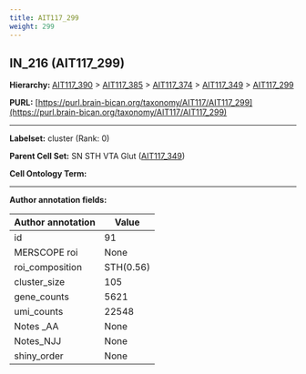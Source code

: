 ```yaml
---
title: AIT117_299
weight: 299
---
```

## IN_216 (AIT117_299)
<b>Hierarchy: </b>
[AIT117_390](../AIT117_390) >
[AIT117_385](../AIT117_385) >
[AIT117_374](../AIT117_374) >
[AIT117_349](../AIT117_349) >
[AIT117_299](../AIT117_299)

**PURL:** [https://purl.brain-bican.org/taxonomy/AIT117/AIT117_299](https://purl.brain-bican.org/taxonomy/AIT117/AIT117_299)

---


**Labelset:** cluster (Rank: 0)

**Parent Cell Set:** SN STH VTA Glut ([AIT117_349](../AIT117_349))



**Cell Ontology Term:** 

[MARKER GENES.]: #


---

[TRANSFERRED ANNOTATIONS.]: #


[AUTHOR ANNOTATION FIELDS.]: #


**Author annotation fields:**

| Author annotation | Value |
|-------------------|-------|
|id|91|
|MERSCOPE roi|None|
|roi_composition|STH(0.56) | SN-VTA(0.42)|
|cluster_size|105|
|gene_counts|5621|
|umi_counts|22548|
|Notes _AA|None|
|Notes_NJJ|None|
|shiny_order|None|
